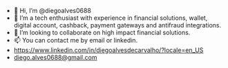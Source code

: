 - 👋 Hi, I’m @diegoalves0688
- 👀 I’m a tech enthusiast with experience in financial solutions, wallet, digital account, cashback, payment gateways and antifraud integrations.
- 💞️ I’m looking to collaborate on high impact financial solutions.
- 📫 You can contact me by email or linkedin.
- https://www.linkedin.com/in/diegoalvesdecarvalho/?locale=en_US
- diego.alves0688@gmail.com 

<!---
diegoalves0688/diegoalves0688 is a ✨ special ✨ repository because its `README.md` (this file) appears on your GitHub profile.
You can click the Preview link to take a look at your changes.
--->
